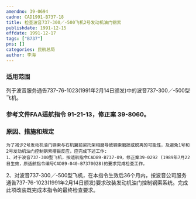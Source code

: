 ```yaml
---
amendno: 39-0694  
cadno: CAD1991-B737-18  
title: 检查波音737-300／-500飞机2号发动机油门钢索  
publishdate: 1991-12-15  
effdate: 1991-12-17  
tags: ["B737"]  
pns: []  
categories: 民航总局  
author: 李海  
---
```

  
### 适用范围  
列于波音服务通告737-76-1023(1991年2月14日颁发)中的波音737-300／-500型飞机。  
  
<!--more-->  
### 参考文件FAA适航指令 91-21-13，修正案 39-8060。  
  
### 原因、措施和规定  
    为了减少2号发动机油门钢索与右机翼前梁托架相磨导致钢索磨损或脱离的可能性，及避免1号和2号发动机油门控制钢索摆振反应，应完成下述工作:  
    1、对于波音737-300型飞机，按适航指令CAD89-B737-09，修正案39-0292 (1989年7月22日生效，原适航指令编号CAD89-040-B7370028)的要求完成检查工作。  
2、对波音737-300／-500型飞机，在本指令生效后36个月内，按波音公司服务通告737-76-1023(1991年2月14日颁发)要求改装发动机油门控制钢索系统。完成此项改装既完成本指令的最终检查要求。  
